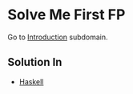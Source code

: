 # Solve Me First FP
Go to [Introduction](../../introduction) subdomain.

## Solution In
- [Haskell](haskell)

